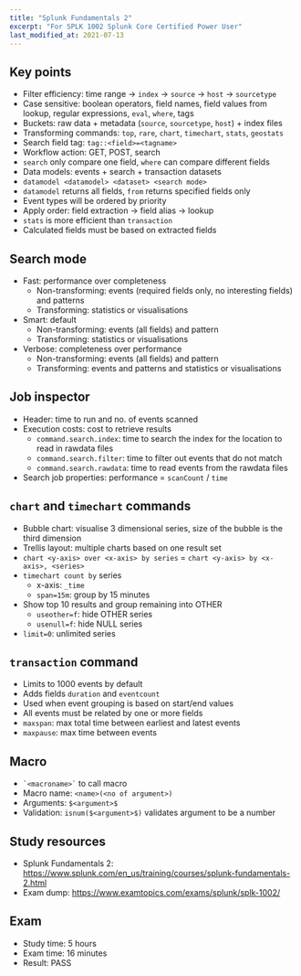 ```yaml
---
title: "Splunk Fundamentals 2"
excerpt: "For SPLK 1002 Splunk Core Certified Power User"
last_modified_at: 2021-07-13
---
```


## Key points
- Filter efficiency: time range -> `index` -> `source` -> `host` -> `sourcetype`
- Case sensitive: boolean operators, field names, field values from lookup, regular expressions, `eval`, `where`, tags
- Buckets: raw data + metadata (`source`, `sourcetype`, `host`) + index files
- Transforming commands: `top`, `rare`, `chart`, `timechart`, `stats`, `geostats`
- Search field tag: `tag::<field>=<tagname>`
- Workflow action: GET, POST, search
- `search` only compare one field, `where` can compare different fields
- Data models: events + search + transaction datasets
- `datamodel <datamodel> <dataset> <search mode>`
- `datamodel` returns all fields, `from` returns specified fields only
- Event types will be ordered by priority
- Apply order: field extraction -> field alias -> lookup
- `stats` is more efficient than `transaction`
- Calculated fields must be based on extracted fields

## Search mode
- Fast: performance over completeness
	- Non-transforming:  events (required fields only, no interesting fields) and patterns
	- Transforming: statistics or visualisations
- Smart: default
	- Non-transforming: events (all fields) and pattern
	- Transforming: statistics or visualisations
- Verbose: completeness over performance
	- Non-transforming: events (all fields) and pattern
	- Transforming: events and patterns and statistics or visualisations

## Job inspector
- Header: time to run and no. of events scanned
- Execution costs: cost to retrieve results
	- `command.search.index`: time to search the index for the location to read in rawdata files
	- `command.search.filter`: time to filter out events that do not match
	- `command.search.rawdata`: time to read events from the rawdata files
- Search job properties: performance = `scanCount` / `time`

## `chart` and `timechart` commands
- Bubble chart: visualise 3 dimensional series, size of the bubble is the third dimension
- Trellis layout: multiple charts based on one result set
- `chart <y-axis> over <x-axis> by series` = `chart <y-axis> by <x-axis>, <series>`
- `timechart count by` series
	- x-axis: `_time`
	- `span=15m`: group by 15 minutes 
- Show top 10 results and group remaining into OTHER
	- `useother=f`: hide OTHER series
	- `usenull=f`: hide NULL series
- `limit=0`: unlimited series

## `transaction` command
- Limits to 1000 events by default
- Adds fields `duration` and `eventcount`
- Used when event grouping is based on start/end values
- All events must be related by one or more fields
- `maxspan`: max total time between earliest and latest events
- `maxpause`: max time between events

## Macro
- `` `<macroname>` `` to call macro
- Macro name: `<name>(<no of argument>)`
- Arguments: `$<argument>$`
- Validation: `isnum($<argument>$)` validates argument to be a number

## Study resources
- Splunk Fundamentals 2: <https://www.splunk.com/en_us/training/courses/splunk-fundamentals-2.html>
- Exam dump: <https://www.examtopics.com/exams/splunk/splk-1002/>

## Exam
- Study time: 5 hours
- Exam time: 16 minutes
- Result: PASS
